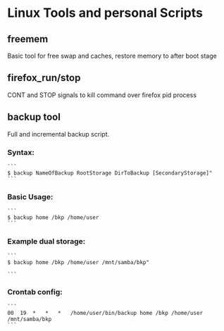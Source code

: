 # Linux Tools and personal Scripts

## freemem

Basic tool for free swap and caches, restore memory to after boot stage

## firefox_run/stop

CONT and STOP signals to kill command over firefox pid process

## backup tool

Full and incremental backup script.


### Syntax:

    ``` 
    $ backup NameOfBackup RootStorage DirToBackup [SecondaryStorage]"
    ```

### Basic Usage:

    ``` 
    $ backup home /bkp /home/user
    ```

### Example dual storage:

    ``` 
    $ backup home /bkp /home/user /mnt/samba/bkp" 

    ``` 

### Crontab config:

    ``` 
    00  19  *   *   *   /home/user/bin/backup home /bkp /home/user /mnt/samba/bkp
    ``` 

